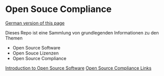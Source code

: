 # Open Souce Compliance

[German version of this page](https://github.com/FLMRobert/open-source-compliance/blob/main/README_GER.md)

Dieses Repo ist eine Sammlung von grundlegenden Informationen zu den Themen
- Open Source Software
- Open Souce Lizenzen 
- Open Source Compliance

[Introduction to Open Source Software](https://github.com/FLMRobert/open-source-compliance/blob/main/introduction_GER.md)
[Open Source Compliance Links](https://github.com/FLMRobert/open-source-compliance/blob/main/awesome-open-source-compliance.md)
